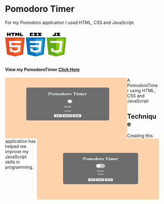 # Pomodoro Timer

For my Pomodoro application I used HTML, CSS and JavaScript. 

<img src ="language.jpg" width="200" height="100">

#### View my PomodoroTimer [Click Here](https://graceec.github.io/PomodoroTimer/)

<img src ='break.png' img align='left' width='400' height='200'>
<img src ='session.png' img align='right' width='400' height='200'>
A PomodoroTimer using HTML, CSS and JavaScript

## Technique
Creating this application has helped me improve my JavaScript skills in programming. 

